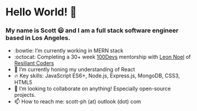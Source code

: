 

<!--
**sc0tth/sc0tth** is a ✨ _special_ ✨ repository because its `README.md` (this file) appears on your GitHub profile.

Here are some ideas to get you started:

- 🔭 I’m currently working on ...
- 🌱 I’m currently learning ...
- 👯 I’m looking to collaborate on ...
- 🤔 I’m looking for help with ...
- 💬 Ask me about ...
- 📫 How to reach me: ...
- 😄 Pronouns: ...
- ⚡ Fun fact: ...
-->

<h1>Hello World! 👋</h1>

### My name is Scott :smiley: and I am a full stack software engineer based in Los Angeles.

- :bowtie: I’m currently working in MERN stack
- :octocat: Completing a 30+ week <a href="https://leonnoel.com/blog/100devs/">100Devs</a> mentorship with <a href="https://twitter.com/leonnoel">Leon Noel</a> of <a href="https://resilientcoders.org/">Resiliant Coders</a>
- 🌱 I’m currently honing my understanding of React
- :fire: Key skills: JavaScript ES6+, Node.js, Express.js, MongoDB, CSS3, HTML5
- 👯 I’m looking to collaborate on anything! Especially open-source projects.
- 📫 How to reach me: scott-ph (at) outlook (dot) com
